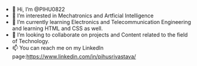- 👋 Hi, I’m @PIHU0822
- 👀 I’m interested in Mechatronics and Artficial Intelligence
- 🌱 I’m currently learning Electronics and Telecommunication Engineering and learning HTML and CSS as well.
- 💞️ I’m looking to collaborate on projects and Content related to the field of Technology.
- 📫 You can reach me on my LinkedIn page:https://www.linkedin.com/in/pihusrivastava/

<!---
PIHU0822/PIHU0822 is a ✨ special ✨ repository because its `README.md` (this file) appears on your GitHub profile.
You can click the Preview link to take a look at your changes.
--->
